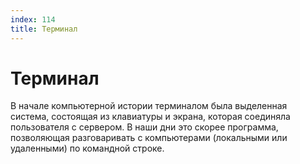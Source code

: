 ```yaml
---
index: 114
title: Терминал
---
```

# Терминал

В начале компьютерной истории терминалом была выделенная система, состоящая из клавиатуры и экрана, которая соединяла пользователя с сервером. В наши дни это скорее программа, позволяющая разговаривать с компьютерами (локальными или удаленными) по командной строке.